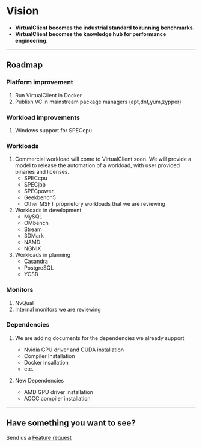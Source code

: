 ﻿---
id: vision
sidebar_position: 10
---

# Vision
- **VirtualClient becomes the industrial standard to running benchmarks.**
- **VirtualClient becomes the knowledge hub for performance engineering.**
---
## Roadmap

### Platform improvement
1. Run VirtualClient in Docker
2. Publish VC in mainstream package managers (apt,dnf,yum,zypper)


### Workload improvements
1. Windows support for SPECcpu. 

### Workloads
1. Commercial workload will come to VirtualClient soon. We will provide a model to release the automation of a workload, with user provided binaries and licenses.
    - SPECcpu
    - SPECjbb
    - SPECpower
    - Geekbench5
    - Other MSFT proprietory workloads that we are reviewing
2. Workloads in development
    - MySQL
    - OMbench
    - Stream
    - 3DMark
    - NAMD
    - NGNIX
3. Workloads in planning
    - Casandra
    - PostgreSQL
    - YCSB


### Monitors
1. NvQual
2. Internal monitors we are reviewing

### Dependencies
1. We are adding documents for the dependencies we already support
    - Nvidia GPU driver and CUDA installation
    - Compiler Installation
    - Docker insallation
    - etc.

2. New Dependencies
    - AMD GPU driver installation
    - AOCC compiler installation


---
## Have something you want to see?
Send us a [Feature request](https://github.com/microsoft/VirtualClient/issues/new?assignees=&labels=&template=feature_request.md&title=)

